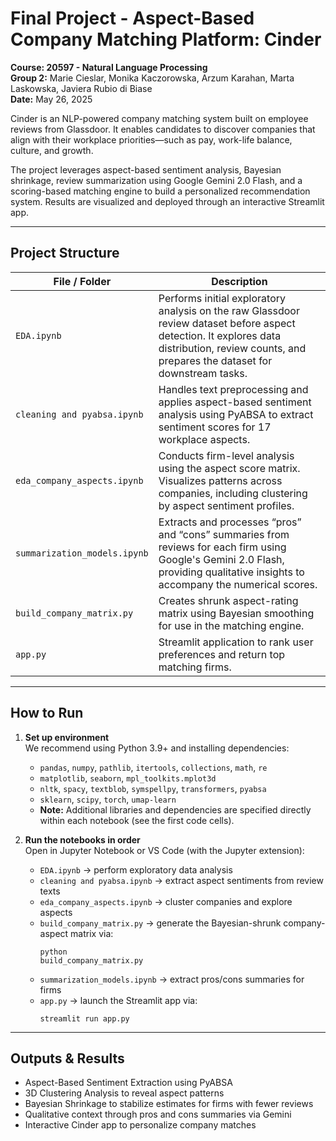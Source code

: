 # Final Project - Aspect-Based Company Matching Platform: Cinder

**Course: 20597 - Natural Language Processing** <br>
**Group 2:** Marie Cieslar, Monika Kaczorowska, Arzum Karahan, Marta Laskowska, Javiera Rubio di Biase <br>
**Date:** May 26, 2025

Cinder is an NLP-powered company matching system built on employee reviews from Glassdoor. It enables candidates to discover companies that align with their workplace priorities—such as pay, work-life balance, culture, and growth.

The project leverages aspect-based sentiment analysis, Bayesian shrinkage, review summarization using Google Gemini 2.0 Flash, and a scoring-based matching engine to build a personalized recommendation system. Results are visualized and deployed through an interactive Streamlit app.

---

## Project Structure

| File / Folder                                   | Description                                                                                       |
|-------------------------------------------------|---------------------------------------------------------------------------------------------------|
| `EDA.ipynb`                                     | Performs initial exploratory analysis on the raw Glassdoor review dataset before aspect detection. It explores data distribution, review counts, and prepares the dataset for downstream tasks.                                            |
| `cleaning and pyabsa.ipynb`                     | Handles text preprocessing and applies aspect-based sentiment analysis using PyABSA to extract sentiment scores for 17 workplace aspects.|
| `eda_company_aspects.ipynb`                     | Conducts firm-level analysis using the aspect score matrix. Visualizes patterns across companies, including clustering by aspect sentiment profiles.|
| `summarization_models.ipynb`                    | Extracts and processes “pros” and “cons” summaries from reviews for each firm using Google's Gemini 2.0 Flash, providing qualitative insights to accompany the numerical scores.|
| `build_company_matrix.py`                       | Creates shrunk aspect-rating matrix using Bayesian smoothing for use in the matching engine.                                  |
| `app.py`                                        | Streamlit application to rank user preferences and return top matching firms.|

---

## How to Run

1. **Set up environment**  
We recommend using Python 3.9+ and installing dependencies:  
    - `pandas`, `numpy`, `pathlib`, `itertools`, `collections`, `math`, `re`
    - `matplotlib`, `seaborn`, `mpl_toolkits.mplot3d`
    - `nltk`, `spacy`, `textblob`, `symspellpy`, `transformers`, `pyabsa`
    - `sklearn`, `scipy`, `torch`, `umap-learn`
    - **Note:** Additional libraries and dependencies are specified directly within each notebook (see the first code cells).

2. **Run the notebooks in order**  
Open in Jupyter Notebook or VS Code (with the Jupyter extension):
    - `EDA.ipynb` → perform exploratory data analysis 
    - `cleaning and pyabsa.ipynb` → extract aspect sentiments from review texts
    - `eda_company_aspects.ipynb` → cluster companies and explore aspects
    - `build_company_matrix.py` → generate the Bayesian-shrunk company-aspect matrix via: <pre><code>python build_company_matrix.py</code></pre>
    - `summarization_models.ipynb` → extract pros/cons summaries for firms
    - `app.py` → launch the Streamlit app via: <pre><code>streamlit run app.py</code></pre>

---

## Outputs & Results

- Aspect-Based Sentiment Extraction using PyABSA
- 3D Clustering Analysis to reveal aspect patterns
- Bayesian Shrinkage to stabilize estimates for firms with fewer reviews
- Qualitative context through pros and cons summaries via Gemini
- Interactive Cinder app to personalize company matches
